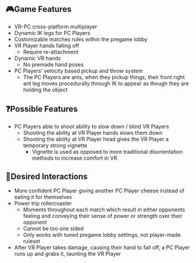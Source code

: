 ## 🎮Game Features
- VR-PC cross-platform multiplayer
- Dynamic IK legs for PC Players
- Customizable matches rules within the pregame lobby
- VR Player hands falling off
    - Require re-attachment
- Dynamic VR hands
    - No premade hand poses
- PC Players' velocity based pickup and throw system
    - The PC Players are ants, when they pickup things, their front right ant leg moves procedurally through IK to appear as though they are holding the object

## ❓Possible Features
- PC Players able to shoot ability to slow down / blind VR Players
    - Shooting the ability at VR Player hands slows them down
    - Shooting the ability at VR Player head gives the VR Player a temporary strong vignette
        - Vignette is used as opposed to more traditional disorientation methods to increase comfort in VR      

## 🙏Desired Interactions
- More confident PC Player giving another PC Player cheese instead of eating it for themselves
- Power trip rollercoaster
    - Moments throughout each match which result in either opponents feeling and conveying their sense of power or strength over their opponent    
    - Cannot be too one sided    
    - Only works with tuned pregame lobby settings, not player-made ruleset    
- After VR Player takes damage, causing their hand to fall off, a PC Player runs up and grabs it, taunting the VR Player